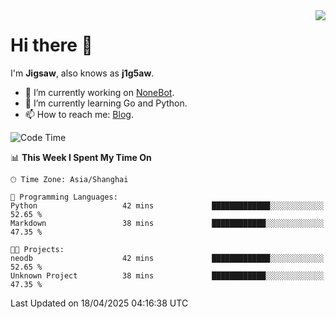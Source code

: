 <a href="#">
  <img align="right" src="https://github-readme-stats.vercel.app/api?username=j1g5awi&count_private=true&show_icons=true&title_color=80070B&text_color=B3B3B3&bg_color=212121&icon_color=80070B" />
</a>

# Hi there 👋

I'm **Jigsaw**, also knows as **j1g5aw**.

- 🔭 I’m currently working on [NoneBot](https://github.com/nonebot).
- 🌱 I’m currently learning Go and Python.
- 📫 How to reach me: [Blog](https://blog.maddestroyer.xyz/).

<!--START_SECTION:waka-->
![Code Time](http://img.shields.io/badge/Code%20Time-1%2C877%20hrs%2049%20mins-blue)

📊 **This Week I Spent My Time On** 

```text
🕑︎ Time Zone: Asia/Shanghai

💬 Programming Languages: 
Python                   42 mins             █████████████░░░░░░░░░░░░   52.65 % 
Markdown                 38 mins             ████████████░░░░░░░░░░░░░   47.35 % 

🐱‍💻 Projects: 
neodb                    42 mins             █████████████░░░░░░░░░░░░   52.65 % 
Unknown Project          38 mins             ████████████░░░░░░░░░░░░░   47.35 % 
```


 Last Updated on 18/04/2025 04:16:38 UTC
<!--END_SECTION:waka-->
